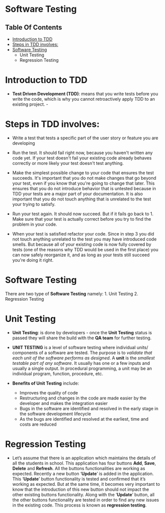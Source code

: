 # Software Testing

## Table Of Contents
- [Introduction to TDD](#Introduction-to-TDD)
- [Steps in TDD involves:](#Steps-in-TDD-involves:)
- [Software Testing](#Software-Testing)
    - Unit Testing
    - Regression Testing

# Introduction to TDD
* __Test Driven Development (TDD)__: means that you write tests before you write the code, which is why you cannot retroactively apply TDD to an existing project. -

# Steps in TDD involves:
* Write a test that tests a specific part of the user story or feature you are developing

* Run the test. It should fail right now, because you haven't written any code yet. If your test doesn't fail your existing code already behaves correctly or more likely your test doesn't test anything.

* Make the simplest possible change to your code that ensures the test succeeds. It's important that you do not make changes that go beyond your test, even if you know that you're going to change that later. This ensures that you do not introduce behavior that is untested because in TDD your tests are a major part of your documentation. It is also important that you do not touch anything that is unrelated to the test your trying to satisfy.

* Run your test again. It should now succeed. But if it fails go back to 1. Make sure that your test is actually correct before you try to find the problem in your code.

* When your test is satisfied refactor your code. Since in step 3 you did not touch anything unrelated to the test you may have introduced code smells. But because all of your existing code is now fully covered by tests (one of the reasons why TDD would be used in the first place) you can now safely reorganize it, and as long as your tests still succeed you're doing it right.

# Software Testing
There are two type of __Software Testing__ namely:
    1. Unit Testing
    2. Regression Testing

# Unit Testing
* __Unit Testing__: is done by developers - once the __Unit Testing__ status is passed they will share the build with the __QA team__ for further testing. 

* __UNIT TESTING__ is a level of software testing where individual units/ components of a software are tested. The purpose is to _validate that each unit of the software performs as designed_. A __unit__ is the _smallest testable part of any software_. It usually has one or a few inputs and usually a single output. In procedural programming, a unit may be an individual program, function, procedure, etc.

* __Benefits of Unit Testing__ include:
    * Improves the quality of code
    * Restructuring and changes in the code are made easier by the developer and makes the integration easier
    * Bugs in the software are identified and resolved in the early stage in the software development lifecycle
    * As the bugs are identified and resolved at the earliest, time and costs are reduced

# Regression Testing
* Let’s assume that there is an application which maintains the details of all the students in school. This application has four buttons __Add__, __Save__, __Delete__ and __Refresh__. All the buttons functionalities are working as expected. Recently a new button ‘__Update__’ is added in the application. This ‘__Update__’ button functionality is tested and confirmed that it’s working as expected. But at the same time, it becomes very important to know that the introduction of this new button should not impact the other existing buttons functionality. Along with the ‘__Update__’ button, all the other buttons functionality are tested in order to find any new issues in the existing code. This process is known as __regression testing__.
